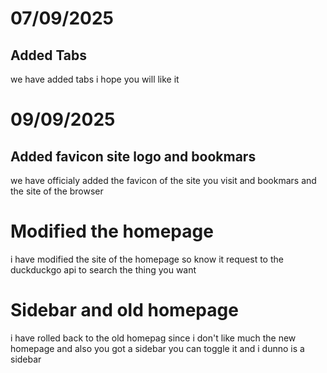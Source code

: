 # 07/09/2025
## Added Tabs
we have added tabs i hope you will like it
# 09/09/2025
## Added favicon site logo and bookmars
we have officialy added the favicon of the site you visit and bookmars and the site of the browser
# Modified the homepage 
i have modified the site of the homepage so know it request to the duckduckgo api to search the thing you want
# Sidebar and old homepage
i have rolled back to the old homepag since i don't like much the new homepage and also you got a sidebar you can toggle it and i dunno is a sidebar
